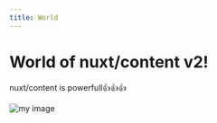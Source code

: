 ```yaml
---
title: World
---
```


# World of nuxt/content v2!

nuxt/content is powerfull👍👍👍

![my image](/img/icon-green.png)
